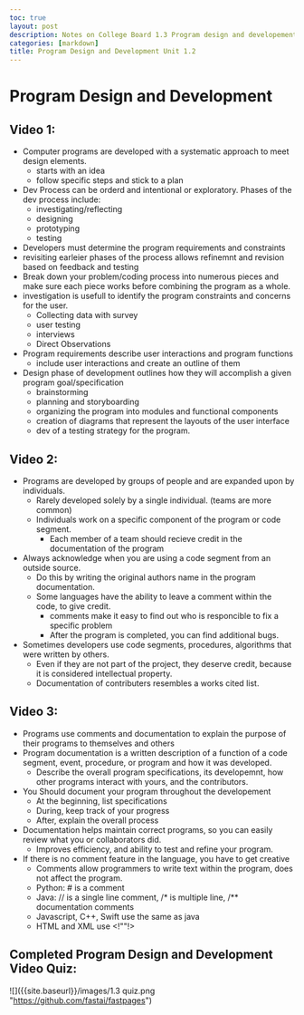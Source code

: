 ```yaml
---
toc: true
layout: post
description: Notes on College Board 1.3 Program design and developement and quiz
categories: [markdown]
title: Program Design and Development Unit 1.2
---
```


# Program Design and Development

## Video 1: 
- Computer programs are developed with a systematic approach to meet design elements.
    - starts with an idea
    - follow specific steps and stick to a plan
- Dev Process can be orderd and intentional or exploratory. 
Phases of the dev process include:
    - investigating/reflecting
    - designing
    - prototyping
    - testing
- Developers must determine the program requirements and constraints
- revisiting earleier phases of the process allows refinemnt and revision based on feedback and testing
- Break down your problem/coding process into numerous pieces and make sure each piece works before combining the program as a whole.
- investigation is usefull to identify the program constraints and concerns for the user.
    - Collecting data with survey
    - user testing
    - interviews
    - Direct Observations 
- Program requirements describe user interactions and program functions 
    - include user interactions and create an outline of them
- Design phase of development outlines how they will accomplish a given program goal/specification
    - brainstorming
    - planning and storyboarding
    - organizing the program into modules and functional components
    - creation of diagrams that represent the layouts of the user interface
    - dev of a testing strategy for the program.

## Video 2:
- Programs are developed by groups of people and are expanded upon by individuals.
    - Rarely developed solely by a single individual. (teams are more common)
    - Individuals work on a specific component of the program or code segment.
        - Each member of a team should recieve credit in the documentation of the program
- Always acknowledge when you are using a code segment from an outside source.
    - Do this by writing the original authors name in the program documentation.
    - Some languages have the ability to leave a comment within the code, to give credit.
        - comments make it easy to find out who is responcible to fix a specific problem
        - After the program is completed, you can find additional bugs.
- Sometimes developers use code segments, procedures, algorithms that were written by others.
    - Even if they are not part of the project, they deserve credit, because it is considered intellectual property. 
    - Documentation of contributers resembles a works cited list.

## Video 3: 
- Programs use comments and documentation to explain the purpose of their programs to themselves and others
- Program documentation is a written description of a function of a code segment, event, procedure, or program and how it was developed.
    - Describe the overall program specifications, its developemnt, how other programs interact with yours, and the contributors.
- You Should document your program throughout the developement
    - At the beginning, list specifications
    - During, keep track of your progress
    - After, explain the overall  process
- Documentation helps maintain correct programs, so you can easily review what you or collaborators did.
    - Improves efficiency, and ability to test and refine your program.
- If there is no comment feature in the language, you have to get creative
    - Comments allow programmers to write text within the program, does not affect the program.
    - Python: # is a comment
    - Java: // is a single line comment, /* is multiple line, /** documentation comments
    - Javascript, C++, Swift use the same as java
    - HTML and XML use <!""!>



## Completed Program Design and Development Video Quiz:
![]({{site.baseurl}}/images/1.3 quiz.png "https://github.com/fastai/fastpages")
